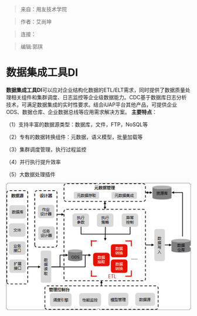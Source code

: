 >来自：用友技术学院

>作者：艾尚坤

>连接：

>编辑:郭琪

# 数据集成工具DI

**数据集成工具DI**可以应对企业结构化数据的ETL/ELT需求，同时提供了数据质量处理相关组件和集群调度、日志监控等企业级数据能力。CDC基于数据库日志分析技术，可满足数据集成的实时性要求。结合iUAP平台其他产品，可提供企业ODS、数据仓库、企业数据总线等应用需求解决方案。
**主要特点**：

（1）支持丰富的数据源类型：数据库，文件，FTP，NoSQL等

（2）专有的数据转换组件：元数据，语义模型，批量加载等

（3）集群调度管理，执行过程监控

（4）并行执行提升效率

（5）大数据处理插件

![](QQ图片20161129153650.png)